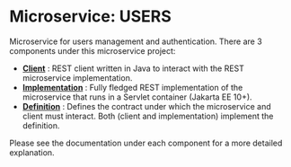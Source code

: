 # Microservice: USERS

Microservice for users management and authentication. There are 3 components under this microservice project:

* __[Client](https://github.com/Andelous/ms-users/tree/main/ms-users-client)__ : REST client written in Java to interact with the REST microservice implementation.
* __[Implementation](https://github.com/Andelous/ms-users/tree/main/ms-users-implementation)__ : Fully fledged REST implementation of the microservice that runs in a Servlet container (Jakarta EE 10+).
* __[Definition](https://github.com/Andelous/ms-users/tree/main/ms-users-definition)__ : Defines the contract under which the microservice and client must interact. Both (client and implementation) implement the definition.

Please see the documentation under each component for a more detailed explanation.